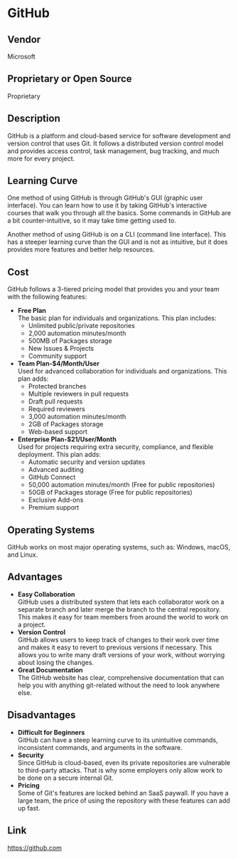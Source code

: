 # GitHub
## Vendor
Microsoft
## Proprietary or Open Source
Proprietary
## Description
GitHub is a platform and cloud-based service for software development and version control that uses Git. It follows a distributed version control model and provides access control, task management, bug tracking, and much more for every project.
## Learning Curve
One method of using GitHub is through GitHub's GUI (graphic user interface). You can learn how to use it by taking GitHub's interactive courses that walk you through all the basics. Some commands in GitHub are a bit counter-intuitive, so it may take time getting used to.    

Another method of using GitHub is on a CLI (command line interface). This has a steeper learning curve than the GUI and is not as intuitive, but it does provides more features and better help resources.
## Cost
GitHub follows a 3-tiered pricing model that provides you and your team with the following features:
* **Free Plan**  
   The basic plan for individuals and organizations. This plan includes:
  * Unlimited public/private repositories
  * 2,000 automation minutes/month
  * 500MB of Packages storage 
  * New Issues & Projects
  * Community support
* **Team Plan-$4/Month/User**  
  Used for advanced collaboration for individuals and organizations. This plan adds:
  * Protected branches
  * Multiple reviewers in pull requests
  * Draft pull requests
  * Required reviewers
  * 3,000 automation minutes/month 
  * 2GB of Packages storage 
  * Web-based support
* **Enterprise Plan-$21/User/Month**  
   Used for projects requiring extra security, compliance, and flexible deployment. This plan adds:
  * Automatic security and version updates
  * Advanced auditing
  * GitHub Connect
  * 50,000 automation minutes/month (Free for public repositories)
  * 50GB of Packages storage (Free for public repositories)
  * Exclusive Add-ons
  * Premium support
## Operating Systems
GitHub works on most major operating systems, such as: Windows, macOS, and Linux.
## Advantages
* **Easy Collaboration**  
  GitHub uses a distributed system that lets each collaborator work on a separate branch and later merge the branch to the central repository. This makes it easy for team members from around the world to work on a project.
* **Version Control**  
  GitHub allows users to keep track of changes to their work over time and makes it easy to revert to previous versions if necessary. This allows you to write many draft versions of your work, without worrying about losing the changes.
* **Great Documentation**  
  The GitHub website has clear, comprehensive documentation that can help you with anything git-related without the need to look anywhere else.
## Disadvantages
* **Difficult for Beginners**  
   GitHub can have a steep learning curve to its unintuitive commands, inconsistent commands, and arguments in the software.
* **Security**  
  Since GitHub is cloud-based, even its private repositories are vulnerable to third-party attacks. That is why some employers only allow work to be done on a secure internal Git. 
* **Pricing**  
 Some of Git's features are locked behind an SaaS paywall. If you have a large team, the price of using the repository with these features can add up fast.
## Link
https://github.com
